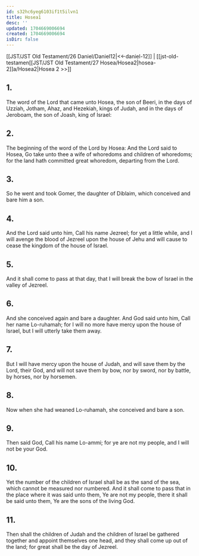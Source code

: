 ```yaml
---
id: s32hc6yeg6103if1t5ilvn1
title: Hosea1
desc: ''
updated: 1704669006694
created: 1704669006694
isDir: false
---
```

[[JST/JST Old Testament/26 Daniel/Daniel12|<<-daniel-12]] | [[jst-old-testamen[[JST/JST Old Testament/27 Hosea/Hosea2|hosea-2]]a/Hosea2|Hosea 2 >>]]
## 1.
The word of the Lord that came unto Hosea, the son of Beeri, in the days of Uzziah, Jotham, Ahaz, and Hezekiah, kings of Judah, and in the days of Jeroboam, the son of Joash, king of Israel:
## 2.
The beginning of the word of the Lord by Hosea: And the Lord said to Hosea, Go take unto thee a wife of whoredoms and children of whoredoms; for the land hath committed great whoredom, departing from the Lord.
## 3.
So he went and took Gomer, the daughter of Diblaim, which conceived and bare him a son.
## 4.
And the Lord said unto him, Call his name Jezreel; for yet a little while, and I will avenge the blood of Jezreel upon the house of Jehu and will cause to cease the kingdom of the house of Israel.
## 5.
And it shall come to pass at that day, that I will break the bow of Israel in the valley of Jezreel.
## 6.
And she conceived again and bare a daughter. And God said unto him, Call her name Lo-ruhamah; for I will no more have mercy upon the house of Israel, but I will utterly take them away.
## 7.
But I will have mercy upon the house of Judah, and will save them by the Lord, their God, and will not save them by bow, nor by sword, nor by battle, by horses, nor by horsemen.
## 8.
Now when she had weaned Lo-ruhamah, she conceived and bare a son.
## 9.
Then said God, Call his name Lo-ammi; for ye are not my people, and I will not be your God.
## 10.
Yet the number of the children of Israel shall be as the sand of the sea, which cannot be measured nor numbered. And it shall come to pass that in the place where it was said unto them, Ye are not my people, there it shall be said unto them, Ye are the sons of the living God.
## 11.
Then shall the children of Judah and the children of Israel be gathered together and appoint themselves one head, and they shall come up out of the land; for great shall be the day of Jezreel.

